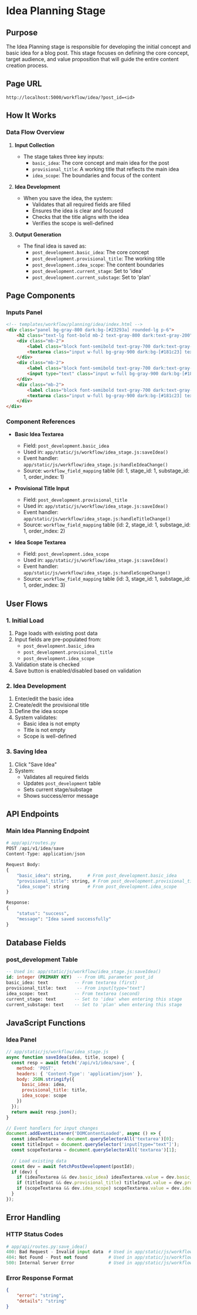 # Idea Planning Stage

## Purpose

The Idea Planning stage is responsible for developing the initial concept and basic idea for a blog post. This stage focuses on defining the core concept, target audience, and value proposition that will guide the entire content creation process.

## Page URL
```
http://localhost:5000/workflow/idea/?post_id=<id>
```

## How It Works

### Data Flow Overview
1. **Input Collection**
   - The stage takes three key inputs:
     - `basic_idea`: The core concept and main idea for the post
     - `provisional_title`: A working title that reflects the main idea
     - `idea_scope`: The boundaries and focus of the content

2. **Idea Development**
   - When you save the idea, the system:
     - Validates that all required fields are filled
     - Ensures the idea is clear and focused
     - Checks that the title aligns with the idea
     - Verifies the scope is well-defined

3. **Output Generation**
   - The final idea is saved as:
     - `post_development.basic_idea`: The core concept
     - `post_development.provisional_title`: The working title
     - `post_development.idea_scope`: The content boundaries
     - `post_development.current_stage`: Set to 'idea'
     - `post_development.current_substage`: Set to 'plan'

## Page Components

### Inputs Panel
```html
<!-- templates/workflow/planning/idea/index.html -->
<div class="panel bg-gray-800 dark:bg-[#23293a] rounded-lg p-6">
    <h2 class="text-lg font-bold mb-2 text-gray-800 dark:text-gray-200">Inputs</h2>
    <div class="mb-2">
        <label class="block font-semibold text-gray-700 dark:text-gray-200">Basic Idea</label>
        <textarea class="input w-full bg-gray-900 dark:bg-[#181c23] text-gray-200 placeholder-gray-400 border border-gray-700" rows="3"></textarea>
    </div>
    <div class="mb-2">
        <label class="block font-semibold text-gray-700 dark:text-gray-200">Provisional Title</label>
        <input type="text" class="input w-full bg-gray-900 dark:bg-[#181c23] text-gray-200 placeholder-gray-400 border border-gray-700" />
    </div>
    <div class="mb-2">
        <label class="block font-semibold text-gray-700 dark:text-gray-200">Idea Scope</label>
        <textarea class="input w-full bg-gray-900 dark:bg-[#181c23] text-gray-200 placeholder-gray-400 border border-gray-700" rows="2"></textarea>
    </div>
</div>
```

### Component References
- **Basic Idea Textarea**
  - Field: `post_development.basic_idea`
  - Used in: `app/static/js/workflow/idea_stage.js:saveIdea()`
  - Event handler: `app/static/js/workflow/idea_stage.js:handleIdeaChange()`
  - Source: `workflow_field_mapping` table (id: 1, stage_id: 1, substage_id: 1, order_index: 1)

- **Provisional Title Input**
  - Field: `post_development.provisional_title`
  - Used in: `app/static/js/workflow/idea_stage.js:saveIdea()`
  - Event handler: `app/static/js/workflow/idea_stage.js:handleTitleChange()`
  - Source: `workflow_field_mapping` table (id: 2, stage_id: 1, substage_id: 1, order_index: 2)

- **Idea Scope Textarea**
  - Field: `post_development.idea_scope`
  - Used in: `app/static/js/workflow/idea_stage.js:saveIdea()`
  - Event handler: `app/static/js/workflow/idea_stage.js:handleScopeChange()`
  - Source: `workflow_field_mapping` table (id: 3, stage_id: 1, substage_id: 1, order_index: 3)

## User Flows

### 1. Initial Load
1. Page loads with existing post data
2. Input fields are pre-populated from:
   - `post_development.basic_idea`
   - `post_development.provisional_title`
   - `post_development.idea_scope`
3. Validation state is checked
4. Save button is enabled/disabled based on validation

### 2. Idea Development
1. Enter/edit the basic idea
2. Create/edit the provisional title
3. Define the idea scope
4. System validates:
   - Basic idea is not empty
   - Title is not empty
   - Scope is well-defined

### 3. Saving Idea
1. Click "Save Idea"
2. System:
   - Validates all required fields
   - Updates `post_development` table
   - Sets current stage/substage
   - Shows success/error message

## API Endpoints

### Main Idea Planning Endpoint
```python
# app/api/routes.py
POST /api/v1/idea/save
Content-Type: application/json

Request Body:
{
    "basic_idea": string,      # From post_development.basic_idea
    "provisional_title": string, # From post_development.provisional_title
    "idea_scope": string       # From post_development.idea_scope
}

Response:
{
    "status": "success",
    "message": "Idea saved successfully"
}
```

## Database Fields

### post_development Table
```sql
-- Used in: app/static/js/workflow/idea_stage.js:saveIdea()
id: integer (PRIMARY KEY)  -- From URL parameter post_id
basic_idea: text          -- From textarea (first)
provisional_title: text    -- From input[type="text"]
idea_scope: text          -- From textarea (second)
current_stage: text       -- Set to 'idea' when entering this stage
current_substage: text    -- Set to 'plan' when entering this stage
```

## JavaScript Functions

### Idea Panel
```javascript
// app/static/js/workflow/idea_stage.js
async function saveIdea(idea, title, scope) {
  const resp = await fetch('/api/v1/idea/save', {
    method: 'POST',
    headers: { 'Content-Type': 'application/json' },
    body: JSON.stringify({ 
      basic_idea: idea, 
      provisional_title: title, 
      idea_scope: scope 
    })
  });
  return await resp.json();
}

// Event handlers for input changes
document.addEventListener('DOMContentLoaded', async () => {
  const ideaTextarea = document.querySelectorAll('textarea')[0];
  const titleInput = document.querySelector('input[type="text"]');
  const scopeTextarea = document.querySelectorAll('textarea')[1];
  
  // Load existing data
  const dev = await fetchPostDevelopment(postId);
  if (dev) {
    if (ideaTextarea && dev.basic_idea) ideaTextarea.value = dev.basic_idea;
    if (titleInput && dev.provisional_title) titleInput.value = dev.provisional_title;
    if (scopeTextarea && dev.idea_scope) scopeTextarea.value = dev.idea_scope;
  }
});
```

## Error Handling

### HTTP Status Codes
```python
# app/api/routes.py:save_idea()
400: Bad Request - Invalid input data  # Used in app/static/js/workflow/idea_stage.js:handleError()
404: Not Found - Post not found        # Used in app/static/js/workflow/idea_stage.js:handleError()
500: Internal Server Error             # Used in app/static/js/workflow/idea_stage.js:handleError()
```

### Error Response Format
```json
{
    "error": "string",
    "details": "string"
}
``` 